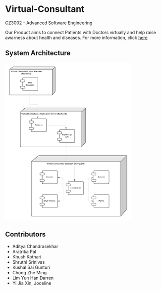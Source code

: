 # Virtual-Consultant

CZ3002 - Advanced Software Engineering

Our Product aims to connect Patients with Doctors virtually and help raise awarness about health and diseases. For more information, click [here]()

## System Architecture

![System Architecture](./assets/image.png)

## Contributors

- Aditya Chandrasekhar
- Aratrika Pal
- Khush Kothari
- Shruthi Srinivas
- Kushal Sai Gunturi
- Chong Zhe Ming
- Lim Yun Han Darren
- Yi Jia Xin, Joceline
